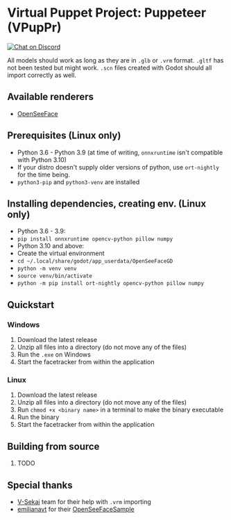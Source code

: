 # Virtual Puppet Project: Puppeteer (VPupPr)

[![Chat on Discord](https://img.shields.io/discord/853476898071117865?label=chat&logo=discord)](https://discord.gg/6mcdWWBkrr)

All models should work as long as they are in `.glb` or `.vrm` format. `.gltf` has not been tested but might work. `.scn` files created with Godot should all import correctly as well.

## Available renderers
* [OpenSeeFace](https://github.com/emilianavt/OpenSeeFace)

## Prerequisites (Linux only)
* Python 3.6 - Python 3.9 (at time of writing, `onnxruntime` isn't compatible with Python 3.10)
* If your distro doesn't supply older versions of python, use `ort-nightly` for the time being.
* `python3-pip` and `python3-venv` are installed
## Installing dependencies, creating env. (Linux only)
* Python 3.6 - 3.9: 
* `pip install onnxruntime opencv-python pillow numpy`
* Python 3.10 and above:
* Create the virtual environment
* `cd ~/.local/share/godot/app_userdata/OpenSeeFaceGD`
* `python -m venv venv`
* `source venv/bin/activate`
* `python -m pip install ort-nightly opencv-python pillow numpy`

## Quickstart

### Windows
1. Download the latest release
2. Unzip all files into a directory (do not move any of the files)
3. Run the `.exe` on Windows
4. Start the facetracker from within the application

### Linux
1. Download the latest release
2. Unzip all files into a directory (do not move any of the files)
3. Run `chmod +x <binary name>` in a terminal to make the binary executable
4. Run the binary
5. Start the facetracker from within the application

## Building from source
1. TODO

## Special thanks
* [V-Sekai](https://github.com/V-Sekai) team for their help with `.vrm` importing
* [emilianavt](https://github.com/emilianavt) for their [OpenSeeFaceSample](https://github.com/emilianavt/OpenSeeFaceSample)
